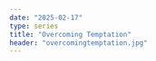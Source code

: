 ```yaml
---
date: "2025-02-17"
type: series
title: "Overcoming Temptation"
header: "overcomingtemptation.jpg"
---
```

